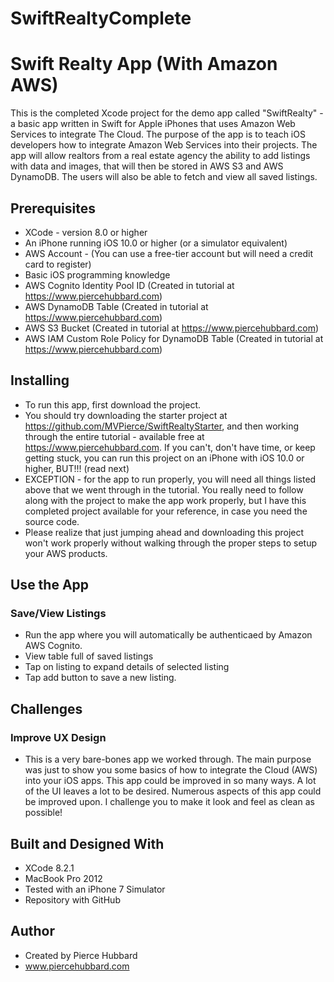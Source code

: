 # SwiftRealtyComplete

# Swift Realty App (With Amazon AWS)
This is the completed Xcode project for the demo app called "SwiftRealty" - a basic app written in Swift for Apple iPhones that uses Amazon Web Services to integrate The Cloud. The purpose of the app is to teach iOS developers how to integrate Amazon Web Services into their projects. The app will allow realtors from a real estate agency the ability to add listings with data and images, that will then be stored in AWS S3 and AWS DynamoDB. The users will also be able to fetch and view all saved listings.

## Prerequisites

- XCode - version 8.0 or higher
- An iPhone running iOS 10.0 or higher (or a simulator equivalent)
- AWS Account - (You can use a free-tier account but will need a credit card to register)
- Basic iOS programming knowledge
- AWS Cognito Identity Pool ID (Created in tutorial at <a href="https://www.piercehubbard.com">https://www.piercehubbard.com</a>)
- AWS DynamoDB Table (Created in tutorial at <a href="https://www.piercehubbard.com">https://www.piercehubbard.com</a>)
- AWS S3 Bucket (Created in tutorial at <a href="https://www.piercehubbard.com">https://www.piercehubbard.com</a>)
- AWS IAM Custom Role Policy for DynamoDB Table (Created in tutorial at <a href="https://www.piercehubbard.com">https://www.piercehubbard.com</a>)

## Installing

- To run this app, first download the project.
- You should try downloading the starter project at <a href="https://github.com/MVPierce/SwiftRealtyStarter">https://github.com/MVPierce/SwiftRealtyStarter</a>, and then working through the entire tutorial - available free at <a href="https://www.piercehubbard.com">https://www.piercehubbard.com</a>. If you can't, don't have time, or keep getting stuck, you can run this project on an iPhone with iOS 10.0 or higher, BUT!!! (read next)
- EXCEPTION - for the app to run properly, you will need all things listed above that we went through in the tutorial. You really need to follow along with the project to make the app work properly, but I have this completed project available for your reference, in case you need the source code.
- Please realize that just jumping ahead and downloading this project won't work properly without walking through the proper steps to setup your AWS products.

## Use the App

### Save/View Listings
- Run the app where you will automatically be authenticaed by Amazon AWS Cognito.
- View table full of saved listings
- Tap on listing to expand details of selected listing
- Tap add button to save a new listing.

## Challenges

### Improve UX Design
- This is a very bare-bones app we worked through. The main purpose was just to show you some basics of how to integrate the Cloud (AWS) into your iOS apps. This app could be improved in so many ways. A lot of the UI leaves a lot to be desired. Numerous aspects of this app could be improved upon. I challenge you to make it look and feel as clean as possible!

## Built and Designed With
- XCode 8.2.1
- MacBook Pro 2012
- Tested with an iPhone 7 Simulator
- Repository with GitHub

## Author
- Created by Pierce Hubbard
- www.piercehubbard.com

